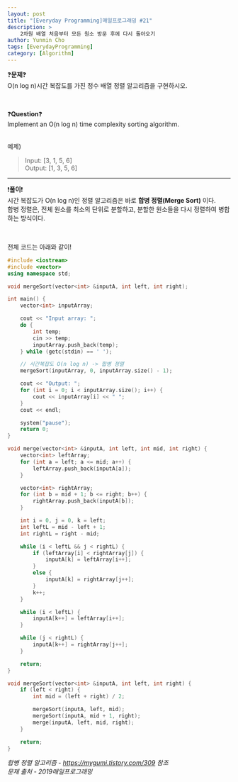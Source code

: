 ```yaml
---
layout: post
title: "[Everyday Programming]매일프로그래밍 #21"
description: >  
    2차원 배열 처음부터 모든 원소 방문 후에 다시 돌아오기
author: Yunmin Cho
tags: [EverydayProgramming]
category: [Algorithm]
---
```


❓__문제__❓  
O(n log n)시간 복잡도를 가진 정수 배열 정렬 알고리즘을 구현하시오.  

<br/>

❓__Question__❓  
Implement an O(n log n) time complexity sorting algorithm.  

<br/>
예제)  

> Input: [3, 1, 5, 6]  
  Output: [1, 3, 5, 6]  

* * *

❗__풀이__❗  
시간 복잡도가 O(n log n)인 정렬 알고리즘은 바로 __합병 정렬(Merge Sort)__ 이다.  
합병 정렬은, 전체 원소를 최소의 단위로 분할하고, 분할한 원소들을 다시 정렬하여 병합하는 방식이다.  

<br/>  

전체 코드는 아래와 같이!  
~~~c++  
#include <iostream>
#include <vector>
using namespace std;

void mergeSort(vector<int> &inputA, int left, int right);

int main() {
	vector<int> inputArray;

	cout << "Input array: ";
	do {
		int temp;
		cin >> temp;
		inputArray.push_back(temp);
	} while (getc(stdin) == ' ');

	// 시간복잡도 O(n log n) -> 합병 정렬
	mergeSort(inputArray, 0, inputArray.size() - 1);

	cout << "Output: ";
	for (int i = 0; i < inputArray.size(); i++) {
		cout << inputArray[i] << " ";
	}
	cout << endl;

	system("pause");
	return 0;
}

void merge(vector<int> &inputA, int left, int mid, int right) {
	vector<int> leftArray;
	for (int a = left; a <= mid; a++) {
		leftArray.push_back(inputA[a]);
	}

	vector<int> rightArray;
	for (int b = mid + 1; b <= right; b++) {
		rightArray.push_back(inputA[b]);
	}

	int i = 0, j = 0, k = left;
	int leftL = mid - left + 1;
	int rightL = right - mid;

	while (i < leftL && j < rightL) {
		if (leftArray[i] < rightArray[j]) {
			inputA[k] = leftArray[i++];
		}
		else {
			inputA[k] = rightArray[j++];
		}
		k++;
	}

	while (i < leftL) {
		inputA[k++] = leftArray[i++];
	}

	while (j < rightL) {
		inputA[k++] = rightArray[j++];
	}

	return;
}

void mergeSort(vector<int> &inputA, int left, int right) {
	if (left < right) {
		int mid = (left + right) / 2;

		mergeSort(inputA, left, mid);
		mergeSort(inputA, mid + 1, right);
		merge(inputA, left, mid, right);
	}

	return;
}
~~~

*합병 정렬 알고리즘 - https://mygumi.tistory.com/309 참조*  
*문제 출처 - 2019매일프로그래밍*